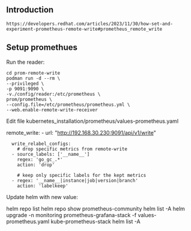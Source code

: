 ## Introduction

    https://developers.redhat.com/articles/2023/11/30/how-set-and-experiment-prometheus-remote-write#prometheus_remote_write

## Setup promethues

Run the reader:

    cd prom-remote-write
    podman run -d --rm \
    --privileged \
    -p 9091:9090 \
    -v./config/reader:/etc/prometheus \
    prom/prometheus \
    --config.file=/etc/prometheus/prometheus.yml \
    --web.enable-remote-write-receiver


Edit file kubernetes_installation/prometheus/values-prometheus.yaml

  remote_write:
    - url: "http://192.168.30.230:9091/api/v1/write"

      write_relabel_configs:
        # drop specific metrics from remote-write
      - source_labels: ['__name__']
        regex: 'go_gc_.*'
        action: 'drop'

        # keep only specific labels for the kept metrics
      - regex: '__name__|instance|job|version|branch'
        action: 'labelkeep'

  
Update helm with new value:

  helm repo list
  helm repo show prometheus-community 
  helm list -A
  helm upgrade -n monitoring prometheus-grafana-stack -f values-prometheus.yaml kube-prometheus-stack
  helm list -A
  